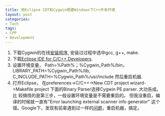 ```yaml
---
title: 用Eclipse CDT和Cygwin搭建Windows下C++开发环境
layout: post
categories:
- Tech
tags:
- CPP
- Development
---
```


1. 下载Cygwin的在线[安装程序](http://www.cygwin.com/setup.exe), 安装过过程中选中gcc, g++, make. 
2. 下载[Eclipse IDE for C/C++ Developers](http://www.eclipse.org/downloads/). 
3. 设置环境变量， Path=%Path%；%Cygwin_Path%/bin，LIBRARY_PATH=%Cygwin_Path%/lib, C_INCLUDE_PATH=%Cygwin_Path%/usr/include 然后重启机器. 
4. 打开Eclipse， 在preferences-&gt;C/C++-&gt;New CDT project wizard-&gt;Makefile project 下面的Binary Parser选择Cygwin PE parser. 大功告成。 比 较搞怪的是第三步，一般设置环境变量是不需要重启的。 但我没重启，编译的时候就一直有"Error launching external scanner info generator" 这个错。Google下，发现有前辈遇到过一样的[问题](http://dev.eclipse.org/newslists/news.eclipse.tools.cdt/msg13627.html)，重启机器，搞定。
